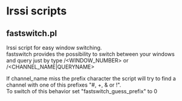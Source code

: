 Irssi scripts
=============

fastswitch.pl
--------------

Irssi script for easy window switching.   
fastswitch provides the possibility to switch between your windows  
and query just by type /&lt;WINDOW_NUMBER&gt; or /&lt;CHANNEL_NAME|QUERYNAME&gt;  

If channel_name miss the prefix character the script will try to find a  
channel with one of this prefixes "#, +, & or !".  
To switch of this behavior set "fastswitch_guess_prefix" to 0  
